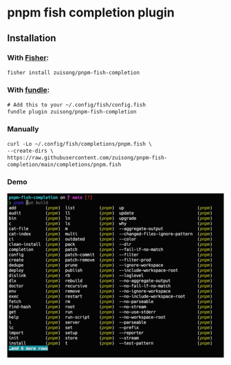 # pnpm fish completion plugin

## Installation

### With [Fisher](https://github.com/jorgebucaran/fisher):

```shell
fisher install zuisong/pnpm-fish-completion
```

### With [fundle](https://github.com/danhper/fundle):

```shell
# Add this to your ~/.config/fish/config.fish 
fundle plugin zuisong/pnpm-fish-completion
```

### Manually

```shell
curl -Lo ~/.config/fish/completions/pnpm.fish \
--create-dirs \
https://raw.githubusercontent.com/zuisong/pnpm-fish-completion/main/completions/pnpm.fish
```

### Demo

![demo](./image.png)